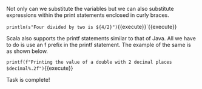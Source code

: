 Not only can we substitute the variables but we can also substitute expressions within the print statements enclosed in curly braces.

`println(s"Four divided by two is ${4/2}")`{{execute}}`{{execute}}

 
Scala also supports the printf statements similar to that of Java. All we have to do is use an f prefix in the printf statement. The example of the same is as shown below.

`printf(f"Printing the value of a double with 2 decimal places $decimal%.2f")`{{execute}}

 

Task is complete!

 